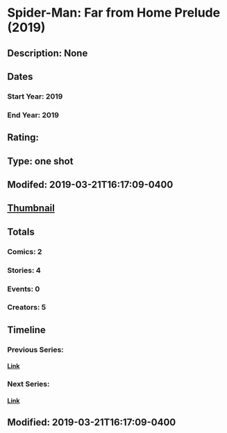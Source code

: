 # Spider-Man: Far from Home Prelude (2019)
## Description: None
## Dates
### Start Year: 2019
### End Year: 2019
## Rating: 
## Type: one shot
## Modifed: 2019-03-21T16:17:09-0400
## [Thumbnail](http://i.annihil.us/u/prod/marvel/i/mg/9/40/5c93f1329fab1.jpg)
## Totals
### Comics: 2
### Stories: 4
### Events: 0
### Creators: 5
## Timeline
### Previous Series: 
#### [Link]()
### Next Series: 
#### [Link]()
## Modified: 2019-03-21T16:17:09-0400